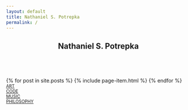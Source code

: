 ```yaml
---
layout: default
title: Nathaniel S. Potrepka
permalink: /
---
```


<!-- Article wrapper, limit width -->
<article>

  <!-- Post title -->
  <header>
    <h1 class="amsf-title">
      Nathaniel S. Potrepka
    </h1>
  </header>

  <br>

  <div class="page-content">
    {% for post in site.posts %}
      {% include page-item.html %}
    {% endfor %}
  </div>

  <small>
    <a href="/art">ART</a><br>
    <a href="/code">CODE</a><br>
    <a href="/music">MUSIC</a><br>
    <a href="/philosophy">PHILOSOPHY</a>
  </small>
</article>
